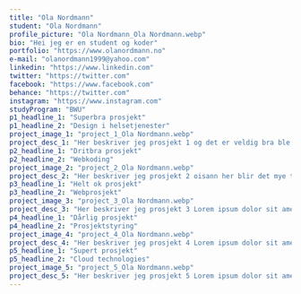 ```yaml
---
title: "Ola Nordmann"
student: "Ola Nordmann"
profile_picture: "Ola Nordmann_Ola Nordmann.webp"
bio: "Hei jeg er en student og koder"
portfolio: "https://www.olanordmann.no"
e-mail: "olanordmann1999@yahoo.com"
linkedin: "https://www.linkedin.com"
twitter: "https://twitter.com"
facebook: "https://www.facebook.com"
behance: "https://twitter.com"
instagram: "https://www.instagram.com"
studyProgram: "BWU"
p1_headline_1: "Superbra prosjekt"
p1_headline_2: "Design i helsetjenester"
project_image_1: "project_1_Ola Nordmann.webp"
project_desc_1: "Her beskriver jeg prosjekt 1 og det er veldig bra ble veldig fornøyd og sånn osv osv"
p2_headline_1: "Dritbra prosjekt"
p2_headline_2: "Webkoding"
project_image_2: "project_2_Ola Nordmann.webp"
project_desc_2: "Her beskriver jeg prosjekt 2 oisann her blir det mye tekst, fyll tekst tho Lorem ipsum dolor sit amet, consectetur adipiscing elit, sed do eiusmod tempor incididunt ut labore et dolore magna aliqua. Ut enim ad minim veniam, quis nostrud exercitation ullamco laboris nisi ut aliquip ex ea commodo consequat. Duis aute irure dolor in reprehenderit in voluptate velit esse cillum dolore eu fugiat nulla pariatur. Excepteur sint occaecat cupidatat non proident, sunt in culpa qui officia deserunt mollit anim id est laborum. Lorem ipsum dolor sit amet, consectetur adipiscing elit, sed do eiusmod tempor incididunt ut labore et dolore magna aliqua. Ut enim ad minim veniam, quis nostrud exercitation ullamco laboris nisi ut aliquip ex ea commodo consequat. Duis aute irure dolor in reprehenderit in voluptate velit esse cillum dolore eu fugiat nulla pariatur. Excepteur sint occaecat cupidatat non proident, sunt in culpa qui officia deserunt mollit anim id est laborum."
p3_headline_1: "Helt ok prosjekt"
p3_headline_2: "Webprosjekt"
project_image_3: "project_3_Ola Nordmann.webp"
project_desc_3: "Her beskriver jeg prosjekt 3 Lorem ipsum dolor sit amet, consectetur adipiscing elit, sed do eiusmod tempor incididunt ut labore et dolore magna aliqua. Ut enim ad minim veniam, quis nostrud exercitation ullamco laboris nisi ut aliquip ex ea commodo consequat."
p4_headline_1: "Dårlig prosjekt"
p4_headline_2: "Prosjektstyring"
project_image_4: "project_4_Ola Nordmann.webp"
project_desc_4: "Her beskriver jeg prosjekt 4 Lorem ipsum dolor sit amet, consectetur adipiscing elit, sed do eiusmod tempor incididunt ut labore et dolore magna aliqua. Ut enim ad minim veniam, quis nostrud exercitation ullamco laboris nisi ut aliquip ex ea commodo consequat. Duis aute irure dolor in reprehenderit in voluptate velit esse cillum dolore eu fugiat nulla pariatur."
p5_headline_1: "Supert prosjekt"
p5_headline_2: "Cloud technologies"
project_image_5: "project_5_Ola Nordmann.webp"
project_desc_5: "Her beskriver jeg prosjekt 5 Lorem ipsum dolor sit amet, consectetur adipiscing elit, sed do eiusmod tempor incididunt ut labore et dolore magna aliqua. Ut enim ad minim veniam, quis nostrud exercitation ullamco laboris nisi ut aliquip ex ea commodo consequat. Duis aute irure dolor in reprehenderit in voluptate velit esse cillum dolore eu fugiat nulla pariatur. Excepteur sint occaecat cupidatat non proident, sunt in culpa qui officia deserunt mollit anim id est laborum."
---
```

